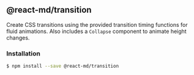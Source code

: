 ## @react-md/transition

Create CSS transitions using the provided transition timing functions for fluid
animations. Also includes a `Collapse` component to animate height changes.

### Installation

```sh
$ npm install --save @react-md/transition
```
